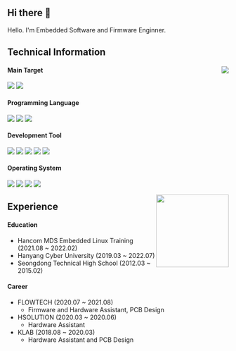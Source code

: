 ## Hi there 👋
Hello. I'm Embedded Software and Firmware Enginner.

## Technical Information 
#### Main Target           <img align='right' src="http://mazassumnida.wtf/api/v2/generate_badge?boj=sees111">
<img src="https://img.shields.io/badge/Embedded-00599C?style=flat-square&logo=Etsy&logoColor=white"/></a> 
<img src="https://img.shields.io/badge/ARM-0091BD?style=flat-square&logo=Arm&logoColor=white"/></a>
#### Programming Language
<img src="https://img.shields.io/badge/C-A8B9CC?style=flat-square&logo=C&logoColor=white"/></a>
<img src="https://img.shields.io/badge/C++-00599C?style=flat-square&logo=c%2B%2B&logoColor=white"/></a>
<img src="https://img.shields.io/badge/Python-3766AB?style=flat-square&logo=Python&logoColor=white"/></a>
#### Development Tool
<img src="https://img.shields.io/badge/STM32CUBEIDE-00599C?style=flat-square&logo=Etsy&logoColor=white"/></a>
<img src="https://img.shields.io/badge/Qt-41CD52?style=flat-square&logo=Qt&logoColor=white"/></a>
<img src="https://img.shields.io/badge/OrCAD-37814A?style=flat-square&logo=Celery&logoColor=white"/></a>
<img src="https://img.shields.io/badge/PADS-224099?style=flat-square&logo=Pandora&logoColor=white"/></a>
<img src="https://img.shields.io/badge/OpenCV-5C3EE8?style=flat-square&logo=OpenCV&logoColor=white"/></a>
#### Operating System
<img src="https://img.shields.io/badge/Windows-0078D6?style=flat-square&logo=Windows&logoColor=white"/></a>
<img src="https://img.shields.io/badge/Linux-FCC624?style=flat-square&logo=Linux&logoColor=white"/></a>
<img src="https://img.shields.io/badge/Ubuntu-E95420?style=flat-square&logo=Ubuntu&logoColor=white"/></a>
<img src="https://img.shields.io/badge/Fedora-294172?style=flat-square&logo=Fedora&logoColor=white"/></a>

<img align='right' src="https://github-readme-stats.vercel.app/api?username=JeHeeYu&show_icons=true&theme=dark" height="165"></a>


## Experience
#### Education
* Hancom MDS Embedded Linux Training (2021.08 ~ 2022.02)
* Hanyang Cyber University (2019.03 ~ 2022.07)
* Seongdong Technical High School (2012.03 ~ 2015.02)
#### Career
* FLOWTECH (2020.07 ~ 2021.08)
    - Firmware and Hardware Assistant, PCB Design
* HSOLUTION (2020.03 ~ 2020.06)
    - Hardware Assistant
* KLAB  (2018.08 ~ 2020.03)
    - Hardware Assistant and PCB Design

 

